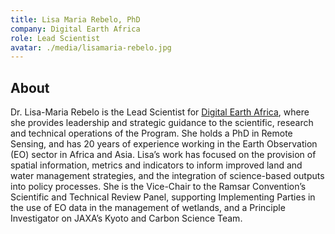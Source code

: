 ```yaml
---
title: Lisa Maria Rebelo, PhD
company: Digital Earth Africa
role: Lead Scientist
avatar: ./media/lisamaria-rebelo.jpg
---
```

## About

Dr. Lisa-Maria Rebelo is the Lead Scientist for [Digital Earth Africa](https://www.digitalearthafrica.org/), where she provides leadership and strategic guidance to the scientific, research and technical operations of the Program. She holds a PhD in Remote Sensing, and has 20 years of experience working in the Earth Observation (EO) sector in Africa and Asia. Lisa’s work has focused on the provision of spatial information, metrics and indicators to inform improved land and water management strategies, and the integration of science-based outputs into policy processes. She is the Vice-Chair to the Ramsar Convention’s Scientific and Technical Review Panel, supporting Implementing Parties in the use of EO data in the management of wetlands, and a Principle Investigator on JAXA’s Kyoto and Carbon Science Team.